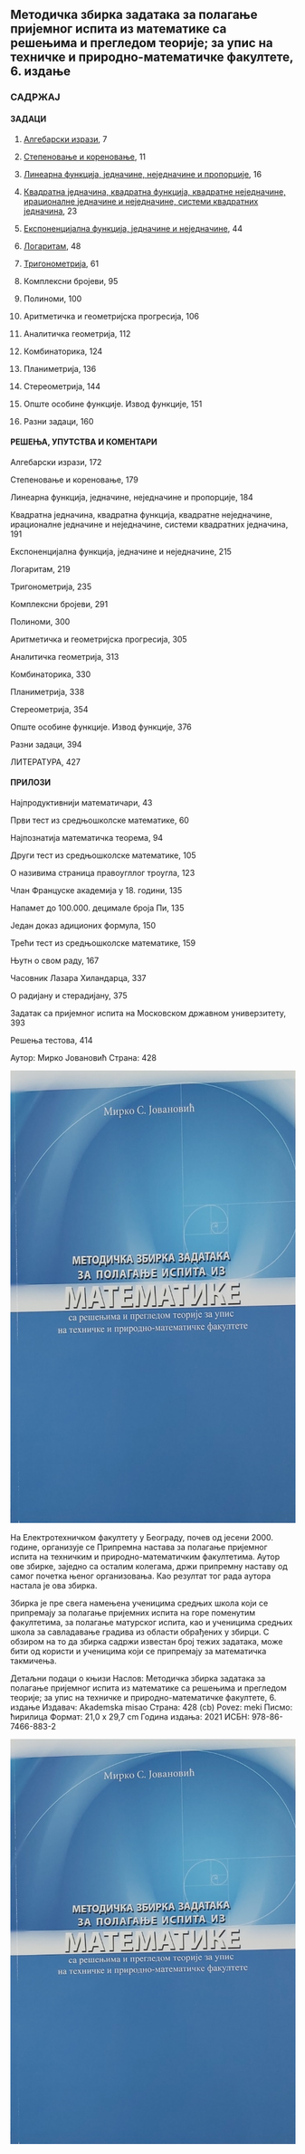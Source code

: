 ## Методичка збирка задатака за полагање пријемног испита из математике са решењима и прегледом теорије; за упис на техничке и природно-математичке факултете, 6. издање

### САДРЖАЈ

#### ЗАДАЦИ

1. [Алгебарски изрази](https://github.com/itgimpi/math/blob/main/09zbirka/01izrazi/0izrazi.md), 7

2. [Степеновање и кореновање](https://github.com/itgimpi/math/blob/main/09zbirka/02stepenikoren/0stepen.md), 11

3. [Линеарна функција, једначине, неједначине и пропорције](https://github.com/itgimpi/math/blob/main/09zbirka/03linearna/0linearna.md), 16

4. [Квадратна једначина, квадратна функција, квадратне неједначине, ирационалне једначине и неједначине, системи квадратних једначина](https://github.com/itgimpi/math/blob/main/09zbirka/04kvadratna/0kvadratna.md), 23

5. [Експоненцијална функција, једначине и неједначине](https://github.com/itgimpi/math/blob/main/09zbirka/05eksponencijalna/0ekspo.md), 44

6. [Логаритам](https://github.com/itgimpi/math/blob/main/09zbirka/06logaritam/0log.md), 48

7. [Тригонометрија](https://github.com/itgimpi/math/blob/main/09zbirka/07trigonometrija/0trig.md), 61

8. Комплексни бројеви, 95

9. Полиноми, 100

10. Аритметичка и геометријска прогресија, 106

11. Аналитичка геометрија, 112

12. Комбинаторика, 124

13. Планиметрија, 136

14. Стереометрија, 144

15. Опште особине функције. Извод функције, 151

16. Разни задаци, 160

#### РЕШЕЊА, УПУТСТВА И КОМЕНТАРИ

Алгебарски изрази, 172

Степеновање и кореновање, 179

Линеарна функција, једначине, неједначине и пропорције, 184

Квадратна једначина, квадратна функција, квадратне неједначине, ирационалне једначине и неједначине, системи квадратних једначина, 191

Експоненцијална функција, једначине и неједначине, 215

Логаритам, 219

Тригонометрија, 235

Комплексни бројеви, 291

Полиноми, 300

Аритметичка и геометријска прогресија, 305

Аналитичка геометрија, 313

Комбинаторика, 330

Планиметрија, 338

Стереометрија, 354

Опште особине функције. Извод функције, 376

Разни задаци, 394

ЛИТЕРАТУРА, 427

#### ПРИЛОЗИ

Најпродуктивнији математичари, 43

Први тест из средњошколске математике, 60

Најпознатија математичка теорема, 94

Други тест из средњошколске математике, 105

О називима страница правоугллог троугла, 123

Члан Француске академија у 18. години, 135

Напамет до 100.000. децимале броја Пи, 135

Један доказ адиционих формула, 150

Трећи тест из средњошколске математике, 159

Њутн о свом раду, 167

Часовник Лазара Хиландарца, 337

О радијану и стерадијану, 375

Задатак са пријемног испита на Московском државном универзитету, 393

Решења тестова, 414

Аутор: Мирко Јовановић
Страна: 428

<img src="naslovna.jpg" alt="knjiga" style="height: 800px; width:600px;"/>

На Електротехничком факултету у Београду, почев од јесени 2000. године, организује се Припремна настава за полагање пријемног испита на техничким и природно-математичким факултетима. Аутор ове збирке, заједно са осталим колегама, држи припремну наставу од самог почетка њеног организовања. Као резултат тог рада аутора настала је ова збирка.

Збирка је пре свега намењена ученицима средњих школа који се припремају за полагање пријемних испита на горе поменутим факултетима, за полагање матурског испита, као и ученицима средњих школа за савладавање градива из области обрађених у збирци. С обзиром на то да збирка садржи известан број тежих задатака, може бити од користи и ученицима који се припремају за математичка такмичења.

Детаљни подаци о књизи
Наслов: Методичка збирка задатака за полагање пријемног испита из математике са решењима и прегледом теорије; за упис на техничке и природно-математичке факултете, 6. издање
Издавач: Akademska misao
Страна: 428 (cb)
Povez: meki
Писмо: ћирилица
Формат: 21,0 x 29,7 cm
Година издања: 2021
ИСБН: 978-86-7466-883-2

![Naslovna](naslovna.jpg "Naslovna")